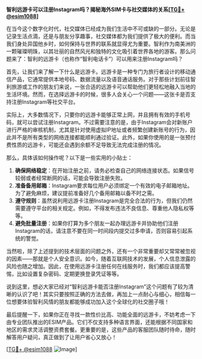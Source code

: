 **智利远游卡可以注册Instagram吗？揭秘海外SIM卡与社交媒体的关系[[TG💪+ @esim1088](https://t.me/s/esim1088)]**

在当今这个数字化时代，社交媒体已经成为我们生活中不可或缺的一部分。无论是记录生活点滴，还是与朋友分享趣事，社交媒体都为我们提供了极大的便利。而当我们身处异国他乡时，如何保持与世界的联系就显得尤为重要。智利作为南美洲的一颗璀璨明珠，以其壮丽的自然风光和独特的文化吸引着世界各地的游客。那么问题来了：智利的远游卡（也称作“智利电话卡”）可以用来注册Instagram吗？

首先，让我们来了解一下什么是远游卡。远游卡是一种专门为旅行者设计的移动通信产品，它通常提供本地号码、数据流量以及语音通话服务。对于那些计划前往智利旅游或工作的朋友们来说，一张合适的远游卡可以帮助他们更轻松地融入当地的生活环境。然而，在选择远游卡的时候，很多人会关心一个问题——这张卡是否支持注册Instagram等社交平台。

实际上，大多数情况下，只要你的远游卡能够正常上网，并且拥有有效的手机号码，就可以尝试注册Instagram。不过需要注意的是，由于Instagram会对新账户进行严格的审核机制，尤其是针对使用虚拟IP地址或者频繁创建新账号的行为，因此并不是所有类型的网络连接都能顺利通过验证。此外，如果你使用的是一张预付费性质的远游卡，可能还会遇到余额不足导致无法完成注册的情况。

那么，具体该如何操作呢？以下是一些实用的小贴士：

1. **确保网络稳定**：在开始注册之前，请务必检查自己的网络连接状态。如果信号较弱或者经常断网的话，可能会导致注册失败。
2. **准备备用邮箱**：Instagram要求每位用户必须绑定一个有效的电子邮箱地址。为了避免麻烦，建议提前准备好几个备用邮箱以备不时之需。
3. **遵守规则**：虽然说利用远游卡注册Instagram是完全合法的行为，但我们仍然需要遵守平台的相关规定。例如，不得发布违法不良信息、尊重他人隐私权等等。
4. **避免批量注册**：如果你打算为多个朋友一起办理远游卡并协助他们注册Instagram的话，请注意不要在同一时间段内提交过多申请，否则容易引起系统的警觉。

当然啦，除了上述提到的技术层面的问题之外，还有一个非常重要却又常常被忽视的因素——那就是个人安全意识。如今，随着互联网技术的发展，个人信息泄露的风险也随之增加。因此，在使用远游卡注册任何在线服务时，我们都应该提高警惕，比如设置复杂密码、定期更换登录凭证等等。

说到这里，想必大家已经对“智利远游卡能否注册Instagram”这个问题有了较为清晰的认识了吧！其实只要按照正确的方法去做，再加上一点耐心与细心，相信每一位想要体验智利风情的朋友都能够成功加入这个全球化的社交圈子哦！

最后提醒一下，如果你正在寻找一款性价比高、功能全面的远游卡，不妨考虑一下由专业团队推出的ESIM产品。它们不仅支持多种语言界面，还能根据不同国家和地区的需求灵活调整资费套餐。更重要的是，这些产品的客服团队随时待命，随时解答用户疑问，真正做到了让用户省心又放心！

[[TG💪+ @esim1088](https://t.me/s/esim1088) ![Image](https://i.postimg.cc/4NQfJmqS/Snipaste-2025-05-13-00-14-12.png)]